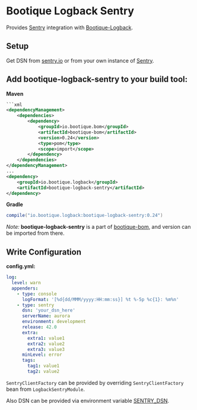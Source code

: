 # Bootique Logback Sentry

Provides [Sentry](https://docs.sentry.io/clients/java/modules/logback/) integration with [Bootique-Logback](https://github.com/bootique/bootique-logback).

## Setup

Get DSN from [sentry.io](https://sentry.io/) or from your own instance of [Sentry](https://github.com/getsentry/sentry).

## Add bootique-logback-sentry to your build tool:

**Maven**
```xml
```xml
<dependencyManagement>
    <dependencies>
        <dependency>
            <groupId>io.bootique.bom</groupId>
            <artifactId>bootique-bom</artifactId>
            <version>0.24</version>
            <type>pom</type>
            <scope>import</scope>
        </dependency>
    </dependencies>
</dependencyManagement>
...
<dependency>
    <groupId>io.bootique.logback</groupId>
    <artifactId>bootique-logback-sentry</artifactId>
</dependency>
```

**Gradle**
```groovy
compile("io.bootique.logback:bootique-logback-sentry:0.24")
```

*Note:* **bootique-logback-sentry** is a part of [bootique-bom](https://github.com/bootique/bootique-bom), and version can be 
imported from there.

## Write Configuration

**config.yml:**
```yaml
log:
  level: warn
  appenders:
    - type: console
      logFormat: '[%d{dd/MMM/yyyy:HH:mm:ss}] %t %-5p %c{1}: %m%n'
    - type: sentry
      dsn: 'your_dsn_here'
      serverName: aurora
      environment: development
      release: 42.0
      extra: 
        extra1: value1
        extra2: value2
        extra3: value3
      minLevel: error
      tags:
        tag1: value1
        tag2: value2
```

`SentryClientFactory` can be provided by overriding `SentryClientFactory` bean from `LogbackSentryModule`.

Also DSN can be provided via environment variable [SENTRY_DSN](https://github.com/getsentry/raven-java/tree/master/raven-logback).
